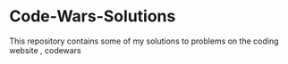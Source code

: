 # Code-Wars-Solutions
This repository contains some of my solutions to problems on the coding website , codewars

